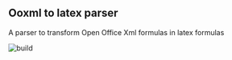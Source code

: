 ## Ooxml to latex parser

A parser to transform Open Office Xml formulas in latex formulas

![build](https://travis-ci.org/qmagico/oxml_to_latex_parser.svg?branch=master)
